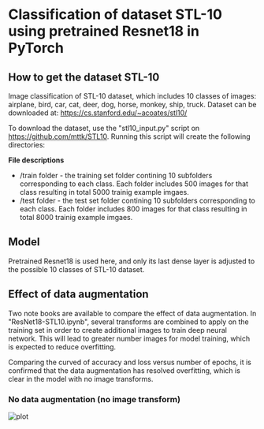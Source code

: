 # Classification of dataset STL-10 using pretrained Resnet18 in PyTorch

## How to get the dataset STL-10
Image classification of STL-10 dataset, which includes 10 classes of images: airplane, bird, car, cat, deer, dog, horse, monkey, ship, truck. Dataset can be downloaded at: https://cs.stanford.edu/~acoates/stl10/

To download the dataset, use the "stl10_input.py" script on https://github.com/mttk/STL10. Running this script will create the following directories:

**File descriptions** 

 *  /train folder - the training set folder contining 10 subfolders corresponding to each class. Each folder includes 500 images for that class resulting in total 5000 trainig example imgaes. 
 *  /test folder - the test set folder contining 10 subfolders corresponding to each class. Each folder includes 800 images for that class resulting in total 8000 trainig example imgaes. 

## Model
Pretrained Resnet18 is used here, and only its last dense layer is adjusted to the possible 10 classes of STL-10 dataset.

## Effect of data augmentation
Two note books are available to compare the effect of data augmentation. In "ResNet18-STL10.ipynb", several transforms are combined to apply on the training set in order to create additional images to train deep neural network. This will lead to greater number images for model training, which is expected to reduce overfitting.

Comparing the curved of accuracy and loss versus number of epochs, it is confirmed that the data augmentation has resolved overfitting, which is clear in the model with no image transforms. 

### No data augmentation (no image transform)
![plot](https://github.com/rrezakhani/ResNet18-STL10-Classification/tree/main/curves/NoAug-accu.png)


